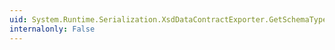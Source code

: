 ```yaml
---
uid: System.Runtime.Serialization.XsdDataContractExporter.GetSchemaTypeName(System.Type)
internalonly: False
---
```

